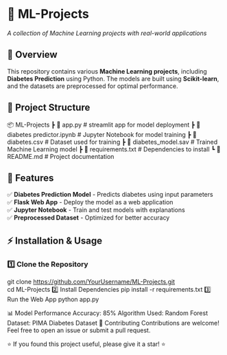 
# 🚀 ML-Projects  
*A collection of Machine Learning projects with real-world applications*  

## 📌 Overview  
This repository contains various **Machine Learning projects**, including **Diabetes Prediction** using Python. The models are built using **Scikit-learn**, and the datasets are preprocessed for optimal performance.  

## 📂 Project Structure  
📦 ML-Projects
┣ 📜 app.py # streamlit app for model deployment
┣ 📜 diabetes predictor.ipynb # Jupyter Notebook for model training
┣ 📜 diabetes.csv # Dataset used for training
┣ 📜 diabetes_model.sav # Trained Machine Learning model
┣ 📜 requirements.txt # Dependencies to install
┗ 📜 README.md # Project documentation


## 🎯 Features  
✅ **Diabetes Prediction Model** - Predicts diabetes using input parameters  
✅ **Flask Web App** - Deploy the model as a web application  
✅ **Jupyter Notebook** - Train and test models with explanations  
✅ **Preprocessed Dataset** - Optimized for better accuracy  

## ⚡ Installation & Usage  
### 1️⃣ Clone the Repository  
git clone https://github.com/YourUsername/ML-Projects.git  
cd ML-Projects
2️⃣ Install Dependencies
pip install -r requirements.txt
3️⃣ Run the Web App
python app.py  


📊 Model Performance
Accuracy: 85%
Algorithm Used: Random Forest
Dataset: PIMA Diabetes Dataset
🤝 Contributing
Contributions are welcome! Feel free to open an issue or submit a pull request.

⭐ If you found this project useful, please give it a star! ⭐

